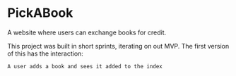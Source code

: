 # PickABook

A website where users can exchange books for credit.

This project was built in short sprints, iterating on out MVP. The first version of this has the interaction:

```
A user adds a book and sees it added to the index
```
